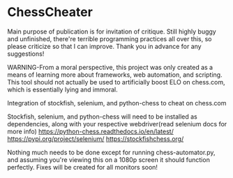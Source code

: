 # ChessCheater
Main purpose of publication is for invitation of critique. Still highly buggy and unfinished, there're terrible programming practices all over this, so please criticize so that I can improve. Thank you in advance for any suggestions! 


WARNING-From a moral perspective, this project was only created as a means of learning more about frameworks, web automation, and scripting. This tool should not actually be used to artificially boost ELO on chess.com, which is essentially lying and immoral. 


Integration of stockfish, selenium, and python-chess to cheat on chess.com


Stockfish, selenium, and python-chess will need to be installed as dependencies, along with your respective webdriver(read selenium docs for more info)
https://python-chess.readthedocs.io/en/latest/
https://pypi.org/project/selenium/
https://stockfishchess.org/

Nothing much needs to be done except for running chess-automator.py, and assuming you're viewing this on a 1080p screen it should function perfectly. Fixes will be created for all monitors soon!
